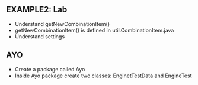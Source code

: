## EXAMPLE2: Lab
- Understand getNewCombinationItem()
- getNewCombinationItem() is defined in util.CombinationItem.java
- Understand settings

## AYO
- Create a package called Ayo
- Inside Ayo package create two classes: EnginetTestData and EngineTest
